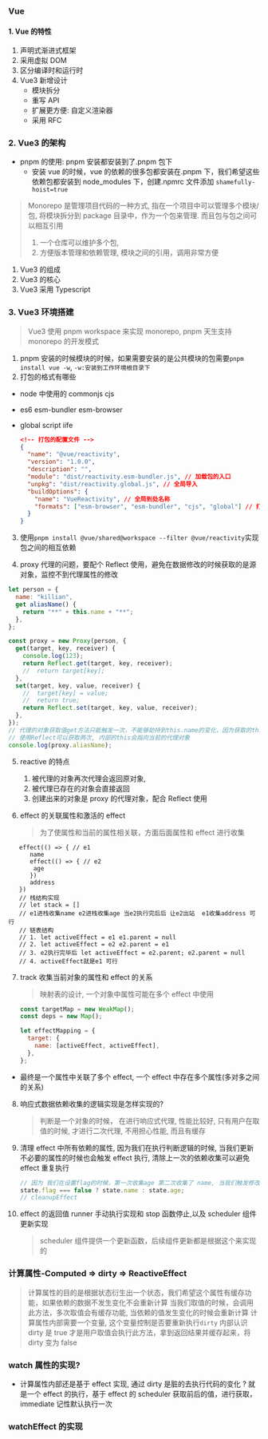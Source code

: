 ### Vue

#### 1. Vue 的特性

1. 声明式渐进式框架
2. 采用虚拟 DOM
3. 区分编译时和运行时
4. Vue3 新增设计
   - 模块拆分
   - 重写 API
   - 扩展更方便: 自定义渲染器
   - 采用 RFC

### 2. Vue3 的架构

- pnpm 的使用: pnpm 安装都安装到了.pnpm 包下
  - 安装 vue 的时候，vue 的依赖的很多包都安装在.pnpm 下，我们希望这些依赖包都安装到 node_modules 下，创建.npmrc 文件添加 `shamefully-hoist=true`

> Monorepo 是管理项目代码的一种方式, 指在一个项目中可以管理多个模块/包, 将模块拆分到 package 目录中，作为一个包来管理. 而且包与包之间可以相互引用
>
> 1. 一个仓库可以维护多个包,
> 2. 方便版本管理和依赖管理, 模块之间的引用，调用非常方便

1. Vue3 的组成
2. Vue3 的核心
3. Vue3 采用 Typescript

### 3. Vue3 环境搭建

> Vue3 使用 pnpm workspace 来实现 monorepo, pnpm 天生支持 monorepo 的开发模式

1. pnpm 安装的时候模块的时候，如果需要安装的是公共模块的包需要`pnpm install vue -w`, `-w:安装到工作环境根目录下`
2. 打包的格式有哪些

- node 中使用的 commonjs cjs
- es6 esm-bundler esm-browser
- global script iife

  ```json
  <!-- 打包的配置文件 -->
  {
    "name": "@vue/reactivity",
    "version": "1.0.0",
    "description": "",
    "module": "dist/reactivity.esm-bundler.js", // 加载包的入口
    "unpkg": "dist/reactivity.global.js", // 全局导入
    "buildOptions": {
      "name": "VueReactivity", // 全局到处名称
      "formats": ["esm-browser", "esm-bundler", "cjs", "global"] // 打包的构建输出格式
    }
  }
  ```

3. 使用`pnpm install @vue/shared@workspace --filter @vue/reactivity`实现包之间的相互依赖

4. proxy 代理的问题，要配个 Reflect 使用，避免在数据修改的时候获取的是源对象，监控不到代理属性的修改

```js
let person = {
  name: "killian",
  get aliasName() {
    return "**" + this.name + "**";
  },
};

const proxy = new Proxy(person, {
  get(target, key, receiver) {
    console.log(123);
    return Reflect.get(target, key, receiver);
    //  return target[key];
  },
  set(target, key, value, receiver) {
    //  target[key] = value;
    //  return true;
    return Reflect.set(target, key, value, receiver);
  },
});
// 代理的对象获取值get方法只能触发一次，不能够劫持到this.name的变化，因为获取的this =>person不是代理对象
// 使用Reflect可以获取两次, 内部的this会指向当前的代理对象
console.log(proxy.aliasName);
```

5. reactive 的特点

   1. 被代理的对象再次代理会返回原对象,
   2. 被代理已存在的对象会直接返回
   3. 创建出来的对象是 proxy 的代理对象，配合 Reflect 使用

6. effect 的关联属性和激活的 effect
   > 为了使属性和当前的属性相关联，方面后面属性和 effect 进行收集

```JS
   effect(() => { // e1
      name
      effect(() => { // e2
       age
      })
      address
   })
   // 栈结构实现
   // let stack = []
   // e1进栈收集name e2进栈收集age 当e2执行完后后 让e2出站  e1收集address 可行
   // 链表结构
   // 1. let activeEffect = e1 e1.parent = null
   // 2. let activeEffect = e2 e2.parent = e1
   // 3. e2执行完毕后 let activeEffect = e2.parent; e2.parent = null
   // 4. activeEffect就是e1 可行
```

7.  track 收集当前对象的属性和 effect 的关系

    > 映射表的设计, 一个对象中属性可能在多个 effect 中使用

    ```js
    const targetMap = new WeakMap();
    const deps = new Map();

    let effectMapping = {
      target: {
        name: [activeEffect, activeEffect],
      },
    };
    ```

- 最终是一个属性中关联了多个 effect, 一个 effect 中存在多个属性(多对多之间的关系)

8.  响应式数据依赖收集的逻辑实现是怎样实现的?

    > 判断是一个对象的时候， 在进行响应式代理, 性能比较好, 只有用户在取值的时候, 才进行二次代理, 不用担心性能, 而且有缓存

9.  清理 effect 中所有依赖的属性, 因为我们在执行判断逻辑的时候, 当我们更新不必要的属性的时候也会触发 effect 执行, 清除上一次的依赖收集可以避免 effect 重复执行
    ```js
    // 因为 我们在设置flag的时候，第一次收集age 第二次收集了 name, 当我们触发修改name的时候， effect已经收集了name， 所以需要再effect执行之前,先清空effect中的deps
    state.flag === false ? state.name : state.age;
    // cleanupEffect
    ```
10. effect 的返回值 runner 手动执行实现和 stop 函数停止,以及 scheduler 组件更新实现
    > scheduler 组件提供一个更新函数，后续组件更新都是根据这个来实现的

### 计算属性-Computed => dirty => ReactiveEffect

> 计算属性的目的是根据状态衍生出一个状态，我们希望这个属性有缓存功能，如果依赖的数据不发生变化不会重新计算
> 当我们取值的时候，会调用此方法，多次取值会有缓存功能, 当依赖的值发生变化的时候会重新计算
> 计算属性内部需要一个变量, 这个变量控制是否要重新执行`dirty`
> 内部认识 dirty 是 true 才是用户取值会执行此方法，拿到返回结果并缓存起来，将 dirty 变为 false

### watch 属性的实现?

- 计算属性内部还是基于 effect 实现, 通过 dirty 是脏的去执行代码的变化 ?
  就是一个 effect 的执行，基于 effect 的 scheduler 获取前后的值，进行获取，immediate 记性默认执行一次

### watchEffect 的实现

###
